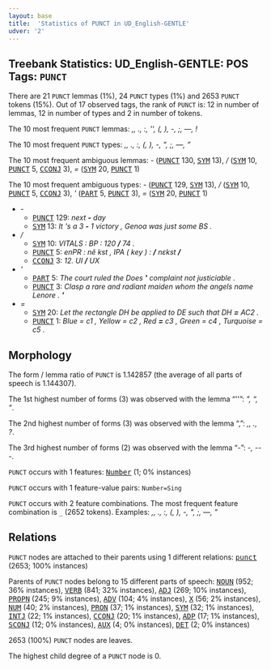 ```yaml
---
layout: base
title:  'Statistics of PUNCT in UD_English-GENTLE'
udver: '2'
---
```


## Treebank Statistics: UD_English-GENTLE: POS Tags: `PUNCT`

There are 21 `PUNCT` lemmas (1%), 24 `PUNCT` types (1%) and 2653 `PUNCT` tokens (15%).
Out of 17 observed tags, the rank of `PUNCT` is: 12 in number of lemmas, 12 in number of types and 2 in number of tokens.

The 10 most frequent `PUNCT` lemmas: <em>,, ., :, '', (, ), -, ;, —, !</em>

The 10 most frequent `PUNCT` types:  <em>,, ., :, (, ), -, ", ;, —, ”</em>

The 10 most frequent ambiguous lemmas: <em>-</em> (<tt><a href="en_gentle-pos-PUNCT.html">PUNCT</a></tt> 130, <tt><a href="en_gentle-pos-SYM.html">SYM</a></tt> 13), <em>/</em> (<tt><a href="en_gentle-pos-SYM.html">SYM</a></tt> 10, <tt><a href="en_gentle-pos-PUNCT.html">PUNCT</a></tt> 5, <tt><a href="en_gentle-pos-CCONJ.html">CCONJ</a></tt> 3), <em>=</em> (<tt><a href="en_gentle-pos-SYM.html">SYM</a></tt> 20, <tt><a href="en_gentle-pos-PUNCT.html">PUNCT</a></tt> 1)

The 10 most frequent ambiguous types:  <em>-</em> (<tt><a href="en_gentle-pos-PUNCT.html">PUNCT</a></tt> 129, <tt><a href="en_gentle-pos-SYM.html">SYM</a></tt> 13), <em>/</em> (<tt><a href="en_gentle-pos-SYM.html">SYM</a></tt> 10, <tt><a href="en_gentle-pos-PUNCT.html">PUNCT</a></tt> 5, <tt><a href="en_gentle-pos-CCONJ.html">CCONJ</a></tt> 3), <em>'</em> (<tt><a href="en_gentle-pos-PART.html">PART</a></tt> 5, <tt><a href="en_gentle-pos-PUNCT.html">PUNCT</a></tt> 3), <em>=</em> (<tt><a href="en_gentle-pos-SYM.html">SYM</a></tt> 20, <tt><a href="en_gentle-pos-PUNCT.html">PUNCT</a></tt> 1)


* <em>-</em>
  * <tt><a href="en_gentle-pos-PUNCT.html">PUNCT</a></tt> 129: <em>next <b>-</b> day</em>
  * <tt><a href="en_gentle-pos-SYM.html">SYM</a></tt> 13: <em>It 's a 3 <b>-</b> 1 victory , Genoa was just some BS .</em>
* <em>/</em>
  * <tt><a href="en_gentle-pos-SYM.html">SYM</a></tt> 10: <em>VITALS : BP : 120 <b>/</b> 74 .</em>
  * <tt><a href="en_gentle-pos-PUNCT.html">PUNCT</a></tt> 5: <em>enPR : nĕ kst , IPA ( key ) : <b>/</b> nɛkst <b>/</b></em>
  * <tt><a href="en_gentle-pos-CCONJ.html">CCONJ</a></tt> 3: <em>12. UI <b>/</b> UX</em>
* <em>'</em>
  * <tt><a href="en_gentle-pos-PART.html">PART</a></tt> 5: <em>The court ruled the Does <b>'</b> complaint not justiciable .</em>
  * <tt><a href="en_gentle-pos-PUNCT.html">PUNCT</a></tt> 3: <em>Clasp a rare and radiant maiden whom the angels name Lenore . <b>'</b></em>
* <em>=</em>
  * <tt><a href="en_gentle-pos-SYM.html">SYM</a></tt> 20: <em>Let the rectangle DH be applied to DE such that DH <b>=</b> AC2 .</em>
  * <tt><a href="en_gentle-pos-PUNCT.html">PUNCT</a></tt> 1: <em>Blue = c1 , Yellow = c2 , Red <b>=</b> c3 , Green = c4 , Turquoise = c5 .</em>

## Morphology

The form / lemma ratio of `PUNCT` is 1.142857 (the average of all parts of speech is 1.144307).

The 1st highest number of forms (3) was observed with the lemma “''”: <em>", “, ”</em>.

The 2nd highest number of forms (3) was observed with the lemma “,”: <em>,, ., ?</em>.

The 3rd highest number of forms (2) was observed with the lemma “-”: <em>-, ---</em>.

`PUNCT` occurs with 1 features: <tt><a href="en_gentle-feat-Number.html">Number</a></tt> (1; 0% instances)

`PUNCT` occurs with 1 feature-value pairs: `Number=Sing`

`PUNCT` occurs with 2 feature combinations.
The most frequent feature combination is `_` (2652 tokens).
Examples: <em>,, ., :, (, ), -, ", ;, —, ”</em>


## Relations

`PUNCT` nodes are attached to their parents using 1 different relations: <tt><a href="en_gentle-dep-punct.html">punct</a></tt> (2653; 100% instances)

Parents of `PUNCT` nodes belong to 15 different parts of speech: <tt><a href="en_gentle-pos-NOUN.html">NOUN</a></tt> (952; 36% instances), <tt><a href="en_gentle-pos-VERB.html">VERB</a></tt> (841; 32% instances), <tt><a href="en_gentle-pos-ADJ.html">ADJ</a></tt> (269; 10% instances), <tt><a href="en_gentle-pos-PROPN.html">PROPN</a></tt> (245; 9% instances), <tt><a href="en_gentle-pos-ADV.html">ADV</a></tt> (104; 4% instances), <tt><a href="en_gentle-pos-X.html">X</a></tt> (56; 2% instances), <tt><a href="en_gentle-pos-NUM.html">NUM</a></tt> (40; 2% instances), <tt><a href="en_gentle-pos-PRON.html">PRON</a></tt> (37; 1% instances), <tt><a href="en_gentle-pos-SYM.html">SYM</a></tt> (32; 1% instances), <tt><a href="en_gentle-pos-INTJ.html">INTJ</a></tt> (22; 1% instances), <tt><a href="en_gentle-pos-CCONJ.html">CCONJ</a></tt> (20; 1% instances), <tt><a href="en_gentle-pos-ADP.html">ADP</a></tt> (17; 1% instances), <tt><a href="en_gentle-pos-SCONJ.html">SCONJ</a></tt> (12; 0% instances), <tt><a href="en_gentle-pos-AUX.html">AUX</a></tt> (4; 0% instances), <tt><a href="en_gentle-pos-DET.html">DET</a></tt> (2; 0% instances)

2653 (100%) `PUNCT` nodes are leaves.

The highest child degree of a `PUNCT` node is 0.

